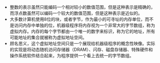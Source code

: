 - 整数的表示虽然只能编码一个相对较小的数值范围，但是这种表示是精确的，而浮点数虽然可以编码一个较大的数值范围，但是这种表示是近似的。
- 大多数计算机使用8位的块，或者字节，作为最小的可寻址的内存单位，而不是访问内存中单独的位，机器级程序将内存视为一个非常大的字节数组，称为虚拟内存。内存的每个字节都由一个唯一的数字来标识，称为它的地址，所有可能地址的集合就被称为虚拟地址空间。
- 顾名思义，这个虚拟地址空间只是一个展现给机器级程序的概念性映像。实际的实现是将动态随机访问存储器（DRAM）、闪存、磁盘存储器、特殊硬件和操作系统软件结合起来，为程序提供一个看上去统一的字节数组。
